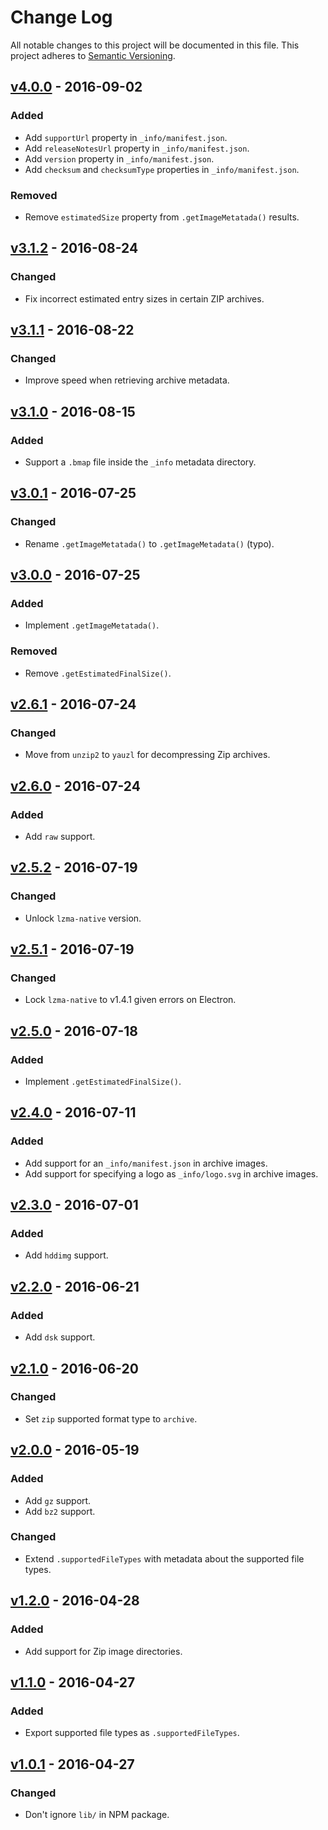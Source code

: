 # Change Log

All notable changes to this project will be documented in this file.
This project adheres to [Semantic Versioning](http://semver.org/).

## [v4.0.0] - 2016-09-02

### Added

- Add `supportUrl` property in `_info/manifest.json`.
- Add `releaseNotesUrl` property in `_info/manifest.json`.
- Add `version` property in `_info/manifest.json`.
- Add `checksum` and `checksumType` properties in `_info/manifest.json`.

### Removed

- Remove `estimatedSize` property from `.getImageMetatada()` results.

## [v3.1.2] - 2016-08-24

### Changed

- Fix incorrect estimated entry sizes in certain ZIP archives.

## [v3.1.1] - 2016-08-22

### Changed

- Improve speed when retrieving archive metadata.

## [v3.1.0] - 2016-08-15

### Added

- Support a `.bmap` file inside the `_info` metadata directory.

## [v3.0.1] - 2016-07-25

### Changed

- Rename `.getImageMetatada()` to `.getImageMetadata()` (typo).

## [v3.0.0] - 2016-07-25

### Added

- Implement `.getImageMetatada()`.

### Removed

- Remove `.getEstimatedFinalSize()`.

## [v2.6.1] - 2016-07-24

### Changed

- Move from `unzip2` to `yauzl` for decompressing Zip archives.

## [v2.6.0] - 2016-07-24

### Added

- Add `raw` support.

## [v2.5.2] - 2016-07-19

### Changed

- Unlock `lzma-native` version.

## [v2.5.1] - 2016-07-19

### Changed

- Lock `lzma-native` to v1.4.1 given errors on Electron.

## [v2.5.0] - 2016-07-18

### Added

- Implement `.getEstimatedFinalSize()`.

## [v2.4.0] - 2016-07-11

### Added

- Add support for an `_info/manifest.json` in archive images.
- Add support for specifying a logo as `_info/logo.svg` in archive images.

## [v2.3.0] - 2016-07-01

### Added

- Add `hddimg` support.

## [v2.2.0] - 2016-06-21

### Added

- Add `dsk` support.

## [v2.1.0] - 2016-06-20

### Changed

- Set `zip` supported format type to `archive`.

## [v2.0.0] - 2016-05-19

### Added

- Add `gz` support.
- Add `bz2` support.

### Changed

- Extend `.supportedFileTypes` with metadata about the supported file types.

## [v1.2.0] - 2016-04-28

### Added

- Add support for Zip image directories.

## [v1.1.0] - 2016-04-27

### Added

- Export supported file types as `.supportedFileTypes`.

## [v1.0.1] - 2016-04-27

### Changed

- Don't ignore `lib/` in NPM package.

[v4.0.0]: https://github.com/resin-io-modules/etcher-image-stream/compare/v3.1.2...v4.0.0
[v3.1.2]: https://github.com/resin-io-modules/etcher-image-stream/compare/v3.1.1...v3.1.2
[v3.1.1]: https://github.com/resin-io-modules/etcher-image-stream/compare/v3.1.0...v3.1.1
[v3.1.0]: https://github.com/resin-io-modules/etcher-image-stream/compare/v3.0.1...v3.1.0
[v3.0.1]: https://github.com/resin-io-modules/etcher-image-stream/compare/v3.0.0...v3.0.1
[v3.0.0]: https://github.com/resin-io-modules/etcher-image-stream/compare/v2.6.1...v3.0.0
[v2.6.1]: https://github.com/resin-io-modules/etcher-image-stream/compare/v2.6.0...v2.6.1
[v2.6.0]: https://github.com/resin-io-modules/etcher-image-stream/compare/v2.5.2...v2.6.0
[v2.5.2]: https://github.com/resin-io-modules/etcher-image-stream/compare/v2.5.1...v2.5.2
[v2.5.1]: https://github.com/resin-io-modules/etcher-image-stream/compare/v2.5.0...v2.5.1
[v2.5.0]: https://github.com/resin-io-modules/etcher-image-stream/compare/v2.4.0...v2.5.0
[v2.4.0]: https://github.com/resin-io-modules/etcher-image-stream/compare/v2.3.0...v2.4.0
[v2.3.0]: https://github.com/resin-io-modules/etcher-image-stream/compare/v2.2.0...v2.3.0
[v2.2.0]: https://github.com/resin-io-modules/etcher-image-stream/compare/v2.1.0...v2.2.0
[v2.1.0]: https://github.com/resin-io-modules/etcher-image-stream/compare/v2.0.0...v2.1.0
[v2.0.0]: https://github.com/resin-io-modules/etcher-image-stream/compare/v1.2.0...v2.0.0
[v1.2.0]: https://github.com/resin-io-modules/etcher-image-stream/compare/v1.1.0...v1.2.0
[v1.1.0]: https://github.com/resin-io-modules/etcher-image-stream/compare/v1.0.1...v1.1.0
[v1.0.1]: https://github.com/resin-io-modules/etcher-image-stream/compare/v1.0.0...v1.0.1
